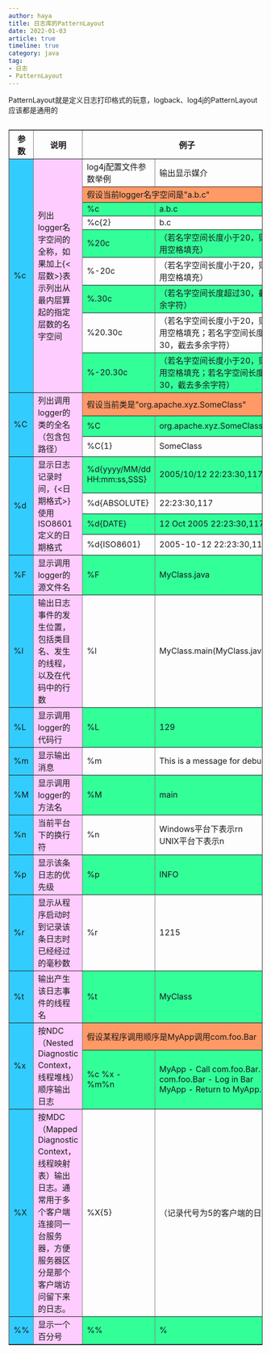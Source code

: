 ```yaml
---
author: haya
title: 日志库的PatternLayout
date: 2022-01-03
article: true
timeline: true
category: java
tag:
- 日志
- PatternLayout
---
```


PatternLayout就是定义日志打印格式的玩意，logback、log4j的PatternLayout应该都是通用的

##

<table border="1" cellspacing="0" cellpadding="0" align="center">
<tbody>
    <tr>
        <th width="9%" height="27">参数</th>
        <th height="27">说明</th>
        <th colspan="2" height="27">例子</th>
    </tr>
    <tr>
        <td rowspan="9" bgcolor="#33ccff" height="200">%c</td>
        <td rowspan="9" bgcolor="#ffccff" height="200">列出logger名字空间的全称，如果加上{&lt;层数&gt;}表示列出从最内层算起的指定层数的名字空间</td>
        <td height="32">log4j配置文件参数举例</td>
        <td height="32">输出显示媒介</td>
    </tr>
    <tr>
        <td colspan="2" bgcolor="#ff9966" height="16">假设当前logger名字空间是"a.b.c"</td>
    </tr>
    <tr>
        <td bgcolor="#33ff99" height="16">%c</td>
        <td bgcolor="#33ff99" height="16">a.b.c</td>
    </tr>
    <tr>
        <td height="16">%c{2}</td>
        <td height="16">b.c</td>
    </tr>
    <tr>
        <td bgcolor="#33ff99" height="16">%20c</td>
        <td bgcolor="#33ff99" height="16">（若名字空间长度小于20，则左边用空格填充）</td>
    </tr>
    <tr>
        <td height="16">%-20c</td>
        <td height="16">（若名字空间长度小于20，则右边用空格填充）</td>
    </tr>
    <tr>
        <td bgcolor="#33ff99" height="16">%.30c</td>
        <td bgcolor="#33ff99" height="16">（若名字空间长度超过30，截去多余字符）</td>
    </tr>
    <tr>
        <td height="32">%20.30c</td>
        <td height="32">（若名字空间长度小于20，则左边用空格填充；若名字空间长度超过30，截去多余字符）</td>
    </tr>
    <tr>
        <td bgcolor="#33ff99" height="32">%-20.30c</td>
        <td bgcolor="#33ff99" height="32">（若名字空间长度小于20，则右边用空格填充；若名字空间长度超过30，截去多余字符）</td>
    </tr>
    <tr>
        <td rowspan="3" bgcolor="#33ccff" height="50">%C</td>
        <td rowspan="3" bgcolor="#ffccff" height="50">列出调用logger的类的全名（包含包路径）</td>
        <td colspan="2" bgcolor="#ff9966" height="16">假设当前类是"org.apache.xyz.SomeClass"</td>
    </tr>
    <tr>
        <td bgcolor="#33ff99" height="16">%C</td>
        <td bgcolor="#33ff99" height="16">org.apache.xyz.SomeClass</td>
    </tr>
    <tr>
        <td height="16">%C{1}</td>
        <td height="16">SomeClass</td>
    </tr>
    <tr>
        <td rowspan="4" bgcolor="#33ccff" height="83">%d</td>
        <td rowspan="4" bgcolor="#ffccff" height="83">显示日志记录时间，{&lt;日期格式&gt;}使用ISO8601定义的日期格式</td>
        <td bgcolor="#33ff99" height="32">%d{yyyy/MM/dd HH:mm:ss,SSS}</td>
        <td bgcolor="#33ff99" height="32">2005/10/12 22:23:30,117</td>
    </tr>
    <tr>
        <td height="16">%d{ABSOLUTE}</td>
        <td height="16">22:23:30,117</td>
    </tr>
    <tr>
        <td bgcolor="#33ff99" height="16">%d{DATE}</td>
        <td bgcolor="#33ff99" height="16">12 Oct 2005 22:23:30,117</td>
    </tr>
    <tr>
        <td height="16">%d{ISO8601}</td>
        <td height="16">2005-10-12 22:23:30,117</td>
    </tr>
    <tr>
        <td bgcolor="#33ccff" height="16">%F</td>
        <td bgcolor="#ffccff" height="16">显示调用logger的源文件名</td>
        <td bgcolor="#33ff99" height="16">%F</td>
        <td bgcolor="#33ff99" height="16">MyClass.java</td>
    </tr>
    <tr>
        <td bgcolor="#33ccff" height="32">%l</td>
        <td bgcolor="#ffccff" height="32">输出日志事件的发生位置，包括类目名、发生的线程，以及在代码中的行数</td>
        <td height="32">%l</td>
        <td height="32">MyClass.main(MyClass.java:129)</td>
    </tr>
    <tr>
        <td bgcolor="#33ccff" height="16">%L</td>
        <td bgcolor="#ffccff" height="16">显示调用logger的代码行</td>
        <td bgcolor="#33ff99" height="16">%L</td>
        <td bgcolor="#33ff99" height="16">129</td>
    </tr>
    <tr>
        <td bgcolor="#33ccff" height="16">%m</td>
        <td bgcolor="#ffccff" height="16">显示输出消息</td>
        <td height="16">%m</td>
        <td height="16">This is a message for debug.</td>
    </tr>
    <tr>
        <td bgcolor="#33ccff" height="16">%M</td>
        <td bgcolor="#ffccff" height="16">显示调用logger的方法名</td>
        <td bgcolor="#33ff99" height="16">%M</td>
        <td bgcolor="#33ff99" height="16">main</td>
    </tr>
    <tr>
        <td bgcolor="#33ccff" height="32">%n</td>
        <td bgcolor="#ffccff" height="32">当前平台下的换行符</td>
        <td height="32">%n</td>
        <td height="32">Windows平台下表示rn<br>UNIX平台下表示n</td>
    </tr>
    <tr>
        <td bgcolor="#33ccff" height="16">%p</td>
        <td bgcolor="#ffccff" height="16">显示该条日志的优先级</td>
        <td bgcolor="#33ff99" height="16">%p</td>
        <td bgcolor="#33ff99" height="16">INFO</td>
    </tr>
    <tr>
        <td bgcolor="#33ccff" height="16">%r</td>
        <td bgcolor="#ffccff" height="16">显示从程序启动时到记录该条日志时已经经过的毫秒数</td>
        <td height="16">%r</td>
        <td height="16">1215</td>
    </tr>
    <tr>
        <td bgcolor="#33ccff" height="16">%t</td>
        <td bgcolor="#ffccff" height="16">输出产生该日志事件的线程名</td>
        <td bgcolor="#33ff99" height="16">%t</td>
        <td bgcolor="#33ff99" height="16">MyClass</td>
    </tr>
    <tr>
        <td rowspan="2" bgcolor="#33ccff" height="65">%x</td>
        <td rowspan="2" bgcolor="#ffccff" height="65">按NDC（Nested Diagnostic Context，线程堆栈）顺序输出日志</td>
        <td colspan="2" bgcolor="#ff9966" height="16">假设某程序调用顺序是MyApp调用com.foo.Bar</td>
    </tr>
    <tr>
        <td bgcolor="#33ff99" height="48">%c %x - %m%n</td>
        <td bgcolor="#33ff99" height="48">MyApp - Call com.foo.Bar.<br>com.foo.Bar - Log in Bar<br>MyApp - Return to MyApp.</td>
    </tr>
    <tr>
        <td bgcolor="#33ccff" height="48">%X</td>
        <td bgcolor="#ffccff" height="48">按MDC（Mapped Diagnostic Context，线程映射表）输出日志。通常用于多个客户端连接同一台服务器，方便服务器区分是那个客户端访问留下来的日志。</td>
        <td height="48">%X{5}</td>
        <td height="48">（记录代号为5的客户端的日志）</td>
    </tr>
    <tr>
        <td bgcolor="#33ccff" height="16">%%</td>
        <td bgcolor="#ffccff" height="16">显示一个百分号</td>
        <td bgcolor="#33ff99" height="16">%%</td>
        <td bgcolor="#33ff99" height="16">%</td>
    </tr>
</tbody>
</table>